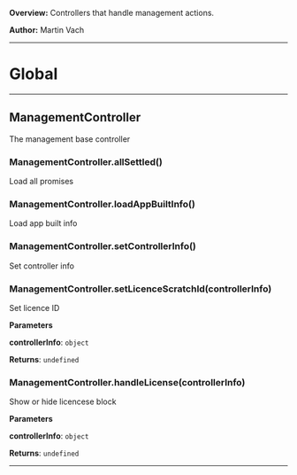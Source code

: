 **Overview:** Controllers that handle management actions.



**Author:** Martin Vach




* * *

# Global





* * *

## ManagementController
The management base controller

### ManagementController.allSettled() 

Load all promises


### ManagementController.loadAppBuiltInfo() 

Load app built info


### ManagementController.setControllerInfo() 

Set controller info


### ManagementController.setLicenceScratchId(controllerInfo) 

Set licence ID

**Parameters**

**controllerInfo**: `object`

**Returns**: `undefined`

### ManagementController.handleLicense(controllerInfo) 

Show or hide licencese block

**Parameters**

**controllerInfo**: `object`

**Returns**: `undefined`



* * *
